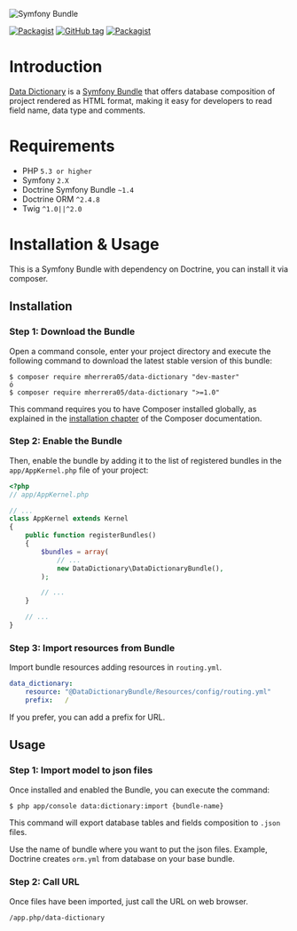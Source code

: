 ![Symfony Bundle](https://symfony.com/images/v5/pictos/home-main-illu.svg)

[![Packagist](https://img.shields.io/packagist/dt/mherrera05/data-dictionary.svg?style=for-the-badge)](https://packagist.org/packages/mherrera05/data-dictionary) [![GitHub tag](https://img.shields.io/github/tag/mherrera05/data-dictionary.svg?style=for-the-badge)](https://github.com/mherrera05/data-dictionary/tags) [![Packagist](https://img.shields.io/packagist/l/mherrera05/data-dictionary.svg?style=for-the-badge)](https://packagist.org/packages/mherrera05/data-dictionary)

# Introduction

[Data Dictionary](https://packagist.org/packages/mherrera05/data-dictionary) is a [Symfony Bundle](http://symfony.com/doc/current/bundles.html) that offers database composition of project rendered as HTML format, making it easy for developers to read field name, data type and comments.


# Requirements

 * PHP `5.3 or higher`
 * Symfony `2.X`
 * Doctrine Symfony Bundle `~1.4`
 * Doctrine ORM `^2.4.8`
 * Twig `^1.0||^2.0`

# Installation & Usage
This is a Symfony Bundle with dependency on Doctrine, you can install it via composer.

## Installation

### Step 1: Download the Bundle

Open a command console, enter your project directory and execute the following command to download the latest stable version of this bundle:

```console
$ composer require mherrera05/data-dictionary "dev-master"
ó 
$ composer require mherrera05/data-dictionary ">=1.0"
```

This command requires you to have Composer installed globally, as explained in the [installation chapter](https://getcomposer.org/doc/00-intro.md) of the Composer documentation.

### Step 2: Enable the Bundle

Then, enable the bundle by adding it to the list of registered bundles in the `app/AppKernel.php` file of your project:

```php
<?php
// app/AppKernel.php

// ...
class AppKernel extends Kernel
{
    public function registerBundles()
    {
        $bundles = array(
            // ...
            new DataDictionary\DataDictionaryBundle(),
        );

        // ...
    }

    // ...
}
```

### Step 3: Import resources from Bundle

Import bundle resources adding resources in `routing.yml`.

```yaml
data_dictionary:
    resource: "@DataDictionaryBundle/Resources/config/routing.yml"
    prefix:   /
```

If you prefer, you can add a prefix for URL.

## Usage

### Step 1: Import model to json files

Once installed and enabled the Bundle, you can execute the command:

```bash
$ php app/console data:dictionary:import {bundle-name}
```

This command will export database tables and fields composition to `.json` files.

Use the name of bundle where you want to put the json files. Example, Doctrine creates `orm.yml` from database on your base bundle.

### Step 2: Call URL

Once files have been imported, just call the URL on web browser.

```bash
/app.php/data-dictionary
```

